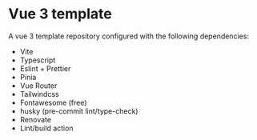 # Vue 3 template

A vue 3 template repository configured with the following dependencies:

-   Vite
-   Typescript
-   Eslint + Prettier
-   Pinia
-   Vue Router
-   Tailwindcss
-   Fontawesome (free)
-   husky (pre-commit lint/type-check)
-   Renovate
-   Lint/build action
